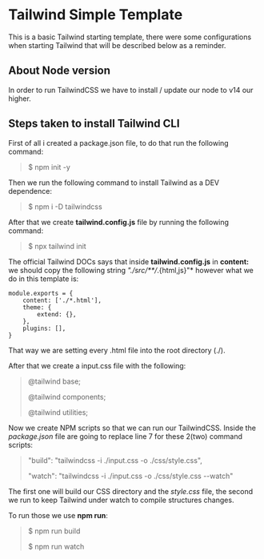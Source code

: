 # Tailwind Simple Template

This is a basic Tailwind starting template, there were some configurations when starting Tailwind that will be described below as a reminder.

## About Node version

In order to run TailwindCSS we have to install / update our node to v14 our higher.

## Steps taken to install Tailwind CLI

First of all i created a package.json file, to do that run the following command:

> $ npm init -y

Then we run the following command to install Tailwind as a DEV dependence:

> $ npm i -D tailwindcss

After that we create **tailwind.config.js** file by running the following command:

> $ npx tailwind init

The official Tailwind DOCs says that inside **tailwind.config.js** in **content:** we should copy the following string *"./src/**/*.{html,js}"* however what we do in this template is:

    module.exports = {
        content: ['./*.html'],
        theme: {
            extend: {},
        },
        plugins: [],
    }

That way we are setting every .html file into the root directory (./).

After that we create a input.css file with the following:

>@tailwind base;
>
>@tailwind components;
>
>@tailwind utilities;

Now we create NPM scripts so that we can run our TailwindCSS. Inside the *package.json* file are going to replace line 7 for these 2(two) command scripts:

> "build": "tailwindcss -i ./input.css -o ./css/style.css",
>
>"watch": "tailwindcss -i ./input.css -o ./css/style.css --watch"

The first one will build our CSS directory and the *style.css* file, the second we run to keep Tailwind under watch to compile structures changes.

To run those we use **npm run**:

> $ npm run build
>
> $ npm run watch